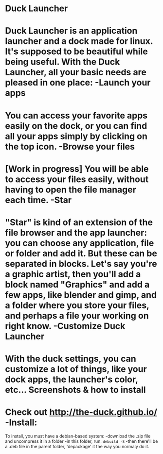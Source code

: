 Duck Launcher
========

Duck Launcher is an application launcher and a dock made for linux. 
It's supposed to be beautiful while being useful. With the Duck Launcher, all your basic needs are pleased in one place:
  -Launch your apps
========
  You can access your favorite apps easily on the dock, or you can find all your apps simply by clicking on the top icon.
  -Browse your files
========
  [Work in progress]
  You will be able to access your files easily, without having to open the file manager each time.
 -Star
======
  "Star" is kind of an extension of the file browser and the app launcher: you can choose any application, file or folder   and add it. But these can be separated in blocks. Let's say you're a graphic artist, then you'll add a block named       "Graphics" and add a few apps, like blender and gimp, and a folder where you store your files, and perhaps a file your     working on right know.
  -Customize Duck Launcher
========
  With the duck settings, you can customize a lot of things, like your dock apps, the launcher's color, etc...
Screenshots & how to install
========
 Check out http://the-duck.github.io/
 -Install:
========
  To install, you must have a debian-based system:
    -download the .zip file and uncompress it in a folder
    -in this folder, run:
      `debuild -S`
    -then there'll be a .deb file in the parent folder, 'depackage' it the way you normaly do it.
  
